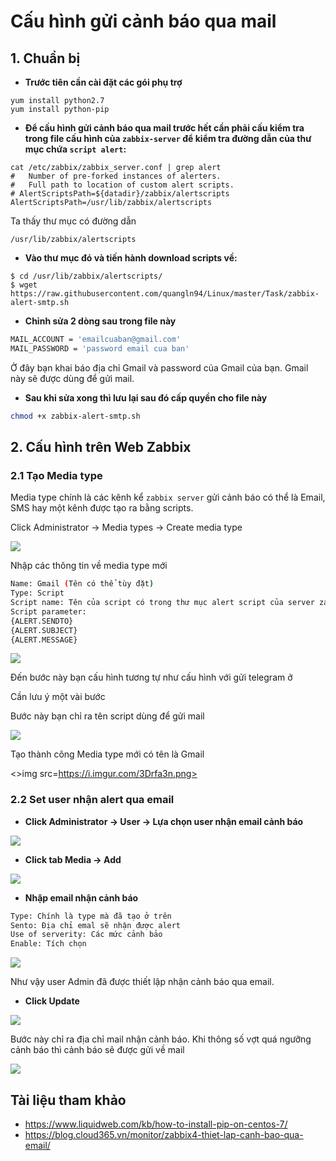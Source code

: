 # Cấu hình gửi cảnh báo qua mail

## 1. Chuẩn bị

- **Trước tiên cần cài đặt các gói phụ trợ**

```
yum install python2.7
yum install python-pip
```

- **Để cấu hình gửi cảnh báo qua mail trước hết cần phải cấu kiểm tra trong file cấu hình của `zabbix-server` để kiểm tra đường dẫn của thư mục chứa `script alert`:**

```
cat /etc/zabbix/zabbix_server.conf | grep alert
#	Number of pre-forked instances of alerters.
#	Full path to location of custom alert scripts.
# AlertScriptsPath=${datadir}/zabbix/alertscripts
AlertScriptsPath=/usr/lib/zabbix/alertscripts
``` 

Ta thấy thư mục có đường dẫn

```
/usr/lib/zabbix/alertscripts
```

- **Vào thư mục đó và tiến hành download scripts về:**

```
$ cd /usr/lib/zabbix/alertscripts/
$ wget https://raw.githubusercontent.com/quangln94/Linux/master/Task/zabbix-alert-smtp.sh
```

- **Chỉnh sửa 2 dòng sau trong file này**

```sh
MAIL_ACCOUNT = 'emailcuaban@gmail.com'
MAIL_PASSWORD = 'password email cua ban'
```

Ở đây bạn khai báo địa chỉ Gmail và password của Gmail của bạn. Gmail này sẽ được dùng để gửi mail.

- **Sau khi sửa xong thì lưu lại sau đó cấp quyền cho file này**

```sh
chmod +x zabbix-alert-smtp.sh
```

## 2. Cấu hình trên Web Zabbix
### 2.1 Tạo Media type

Media type chính là các kênh kể `zabbix server` gửi cảnh báo có thể là Email, SMS hay một kênh được tạo ra bằng scripts.

Click Administrator -> Media types -> Create media type

<img src=https://i.imgur.com/c6YOYPG.png>

Nhập các thông tin về media type mới

```sh
Name: Gmail (Tên có thể tùy đặt)
Type: Script
Script name: Tên của script có trong thư mục alert script của server zabbix
Script parameter:
{ALERT.SENDTO}
{ALERT.SUBJECT}
{ALERT.MESSAGE}
```
<img src=https://i.imgur.com/5YBQ2Nv.png>

Đến bước này bạn cấu hình tương tự như cấu hình với gửi telegram ở

Cần lưu ý một vài bước

Bước này bạn chỉ ra tên script dùng để gửi mail

<img src=https://i.imgur.com/kh0b8Vy.png>

Tạo thành công Media type mới có tên là Gmail

<>img src=https://i.imgur.com/3Drfa3n.png>

### 2.2 Set user nhận alert qua email

- **Click Administrator -> User -> Lựa chọn user nhận email cảnh báo**

<img src=https://i.imgur.com/2L7dv6a.png>

- **Click tab Media -> Add**

<img src=https://i.imgur.com/hExulwt.png>

- **Nhập email nhận cảnh báo**

```sh
Type: Chính là type mà đã tạo ở trên
Sento: Địa chỉ emal sẽ nhận được alert
Use of serverity: Các mức cảnh bảo
Enable: Tích chọn
```

<img src=https://i.imgur.com/8Loa7UV.png>

Như vậy user Admin đã được thiết lập nhận cảnh báo qua email.

- **Click Update**

<img src=https://i.imgur.com/hvVZrlW.png>


Bước này chỉ ra địa chỉ mail nhận cảnh báo. Khi thông số vợt quá ngưỡng cảnh báo thì cảnh báo sẽ được gửi về mail

<img src=https://i.imgur.com/Ca0duQw.png>



## Tài liệu tham khảo
- https://www.liquidweb.com/kb/how-to-install-pip-on-centos-7/
- https://blog.cloud365.vn/monitor/zabbix4-thiet-lap-canh-bao-qua-email/
